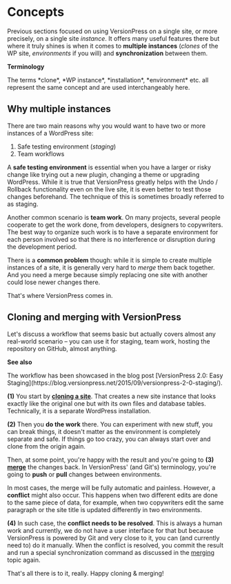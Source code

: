 # Concepts

Previous sections focused on using VersionPress on a single site, or more precisely, on a single site *instance*. It offers many useful features there but where it truly shines is when it comes to **multiple instances** (*clones* of the WP site, *environments* if you will) and **synchronization** between them.

<div class="note">
  <p><strong>Terminology</strong></p>
  <p>The terms *clone*, *WP instance*, *installation*, *environment* etc. all represent the same concept and are used interchangeably here.</p>
</div>


## Why multiple instances

There are two main reasons why you would want to have two or more instances of a WordPress site:

 1. Safe testing environment (*staging*)
 2. Team workflows

A **safe testing environment** is essential when you have a larger or risky change like trying out a new plugin, changing a theme or upgrading WordPress. While it is true that VersionPress greatly helps with the Undo / Rollback functionality even on the live site, it is even better to test those changes beforehand. The technique of this is sometimes broadly referred to as staging.

Another common scenario is **team work**. On many projects, several people cooperate to get the work done, from developers, designers to copywriters. The best way to organize such work is to have a separate environment for each person involved so that there is no interference or disruption during the development period.

There is a **common problem** though: while it is simple to create multiple instances of a site, it is generally very hard to *merge* them back together. And you need a merge because simply replacing one site with another could lose newer changes there.

That's where VersionPress comes in.


## Cloning and merging with VersionPress

Let's discuss a workflow that seems basic but actually covers almost any real-world scenario – you can use it for staging, team work, hosting the repository on GitHub, almost anything.

<div class="note">
  <p><strong>See also</strong></p>
  <p>The workflow has been showcased in the blog post [VersionPress 2.0: Easy Staging](https://blog.versionpress.net/2015/09/versionpress-2-0-staging/).</p>
</div>


**(1)** You start by **[cloning a site](./cloning)**. That creates a new site instance that looks exactly like the original one but with its own files and database tables. Technically, it is a separate WordPress installation.

**(2)** Then you **do the work** there. You can experiment with new stuff, you can break things, it doesn't matter as the environment is completely separate and safe. If things go too crazy, you can always start over and clone from the origin again.

Then, at some point, you're happy with the result and  you're going to **(3)** **[merge](./merging)** the changes back. In VersionPress' (and Git's) terminology, you're going to **push** or **pull** changes between environments.

In most cases, the merge will be fully automatic and painless. However, a **conflict** might also occur. This happens when two different edits are done to the same piece of data, for example, when two copywriters edit the same paragraph or the site title is updated differently in two environments.

**(4)** In such case, the **conflict needs to be resolved**. This is always a human work and currently, we do not have a user interface for that but because VersionPress is powered by Git and very close to it, you can (and currently need to) do it manually. When the conflict is resolved, you commit the result and run a special synchronization command as discussed in the [merging](./merging) topic again.

That's all there is to it, really. Happy cloning & merging!

